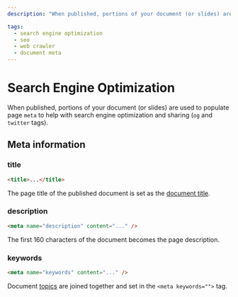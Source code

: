 ```yaml
---
description: "When published, portions of your document (or slides) are used to populate page `meta` (`og` tags) to help with search engine optimization and sharing (`twitter` tags)."

tags:
  - search engine optimization
  - seo
  - web crawler
  - document meta
---
```


# Search Engine Optimization

When published, portions of your document (or slides) are used to populate page `meta` to help with search engine optimization and sharing (`og` and `twitter` tags).

## Meta information

### title

```html
<title>...</title>
```

The page title of the published document is set as the [document title](#document-titles).

### description

```html
<meta name="description" content="..." />
```

The first 160 characters of the document becomes the page description.

### keywords

```html
<meta name="keywords" content="..." />
```

Document [topics](/guide/topic-tags.html) are joined together and set in the `<meta keywords="">` tag.
